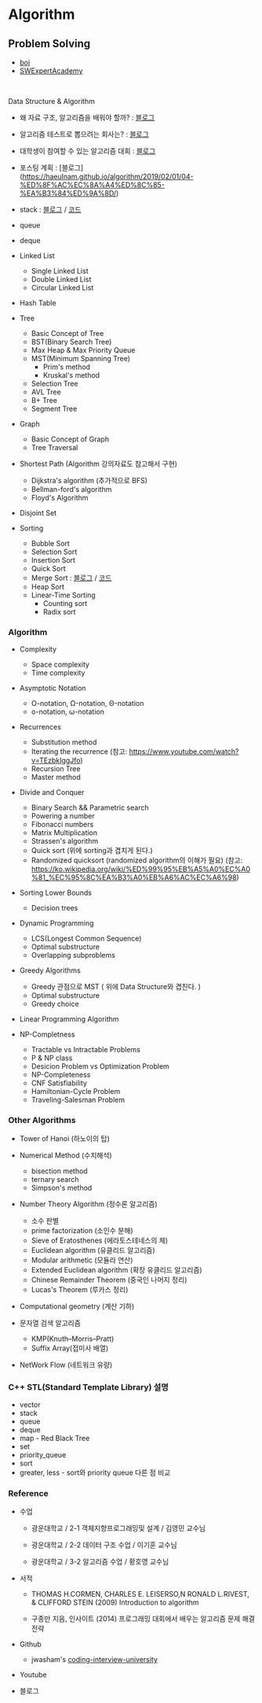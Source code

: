 Algorithm
==========

Problem Solving
---------------

* [boj](https://www.acmicpc.net)
* [SWExpertAcademy](https://www.swexpertacademy.com/main/main.do)

<br>

Data Structure & Algorithm
* 왜 자료 구조, 알고리즘을 배워야 할까? : [블로그](https://haeulnam.github.io/algorithm/2018/01/26/Implementation-Schedule/)

* 알고리즘 테스트로 뽑으려는 회사는? : [블로그](https://haeulnam.github.io/algorithm/2019/02/01/%EC%86%8C%EA%B0%9C-2/)

* 대학생이 참여할 수 있는 알고리즘 대회 : [블로그](https://haeulnam.github.io/algorithm/2019/02/01/%EC%86%8C%EA%B0%9C-3/)

* 포스팅 계획 : [블로그] (https://haeulnam.github.io/algorithm/2019/02/01/04-%ED%8F%AC%EC%8A%A4%ED%8C%85-%EA%B3%84%ED%9A%8D/)

* stack : [블로그](https://haeulnam.github.io/algorithm/2019/02/01/05-Stack/) / [코드](https://github.com/HaeUlNam/Algorithm/tree/master/DataStructure_Algorithm_implementation/0.Stack)
* queue
* deque
* Linked List
    * Single Linked List
    * Double Linked List
    * Circular Linked List

* Hash Table

* Tree
    * Basic Concept of Tree
    * BST(Binary Search Tree)
    * Max Heap & Max Priority Queue
    * MST(Minimum Spanning Tree)
        * Prim's method
        * Kruskal's method
    * Selection Tree
    * AVL Tree
    * B+ Tree
    * Segment Tree

* Graph
    * Basic Concept of Graph
    * Tree Traversal

* Shortest Path (Algorithm 강의자료도 참고해서 구현)
    * Dijkstra's algorithm (추가적으로 BFS)
    * Bellman-ford's algorithm
    * Floyd's Algorithm 

* Disjoint Set

* Sorting
    * Bubble Sort 
    * Selection Sort 
    * Insertion Sort
    * Quick Sort
    * Merge Sort : [블로그](https://haeulnam.github.io/algorithm/2019/02/01/06-MergeSort/) / [코드](https://github.com/HaeUlNam/Algorithm/tree/master/DataStructure_Algorithm_implementation/Sorting/MergeSort)
    * Heap Sort
    * Linear-Time Sorting
        * Counting sort
        * Radix sort

### Algorithm

* Complexity
    * Space complexity
    * Time complexity

* Asymptotic Notation
    * O-notation, Ω-notation, Θ-notation
    * ο-notation, ω-notation

* Recurrences
    * Substitution method
    * Iterating the recurrence (참고: https://www.youtube.com/watch?v=TEzbkIggJfo)
    * Recursion Tree
    * Master method

* Divide and Conquer
    * Binary Search && Parametric search
    * Powering a number
    * Fibonacci numbers
    * Matrix Multiplication
    * Strassen's algorithm
    * Quick sort (위에 sorting과 겹치게 된다.)
    * Randomized quicksort (randomized algorithm의 이해가 필요)
    (참고: https://ko.wikipedia.org/wiki/%ED%99%95%EB%A5%A0%EC%A0%81_%EC%95%8C%EA%B3%A0%EB%A6%AC%EC%A6%98)

* Sorting Lower Bounds
    * Decision trees

* Dynamic Programming
    * LCS(Longest Common Sequence)
    * Optimal substructure
    * Overlapping subproblems

* Greedy Algorithms
    * Greedy 관점으로 MST ( 위에 Data Structure와 겹친다. )
    * Optimal substructure
    * Greedy choice

* Linear Programming Algorithm

* NP-Completness
    * Tractable vs Intractable Problems
    * P & NP class
    * Desicion Problem vs Optimization Problem
    * NP-Completeness
    * CNF Satisfiability
    * Hamiltonian-Cycle Problem
    * Traveling-Salesman Problem

### Other Algorithms

* Tower of Hanoi (하노이의 탑)

* Numerical Method (수치해석)
    * bisection method
    * ternary search
    * Simpson's method

* Number Theory Algorithm (정수론 알고리즘)
    * 소수 판별
    * prime factorization (소인수 분해)
    * Sieve of Eratosthenes (에라토스테네스의 체)
    * Euclidean algorithm (유클리드 알고리즘)
    * Modular arithmetic (모듈라 연산)
    * Extended Euclidean algorithm (확장 유클리드 알고리즘)
    * Chinese Remainder Theorem (중국인 나머지 정리)
    * Lucas's Theorem (루카스 정리)

* Computational geometry (계산 기하)

* 문자열 검색 알고리즘
    * KMP(Knuth–Morris–Pratt)
    * Suffix Array(접미사 배열)

* NetWork Flow (네트워크 유량)

### C++ STL(Standard Template Library) 설명

* vector
* stack
* queue
* deque
* map - Red Black Tree
* set
* priority_queue
* sort
* greater, less - sort와 priority queue 다른 점 비교

### Reference

* 수업
    * 광운대학교 / 2-1 객체지향프로그래밍및 설계 / 김영민 교수님

    * 광운대학교 / 2-2 데이터 구조 수업 / 이기훈 교수님 
    
    * 광운대학교 / 3-2 알고리즘 수업 / 황호영 교수님

* 서적
    * THOMAS H.CORMEN, CHARLES E. LEISERSO,N RONALD L.RIVEST, & CLIFFORD STEIN (2009) Introduction to algorithm
    
    * 구종만 지음, 인사이트 (2014) 프로그래밍 대회에서 배우는 알고리즘 문제 해결 전략

* Github
    * jwasham's [coding-interview-university](https://github.com/jwasham/coding-interview-university/blob/master/translations/README-ko.md)


* Youtube


* 블로그
